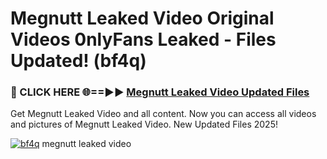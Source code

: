 # Megnutt Leaked Video Original Videos 0nlyFans Leaked - Files Updated! (bf4q)

<h3>🔴 CLICK HERE 🌐==►► <a href="https://tinyurl.com/x26r9saj" rel="nofollow">Megnutt Leaked Video Updated Files</a></h3>

Get Megnutt Leaked Video and all content. Now you can access all videos and pictures of Megnutt Leaked Video. New Updated Files 2025!

[![bf4q](https://i.imgur.com/LkgZPqh.gif)](https://tinyurl.com/x26r9saj)
megnutt leaked video